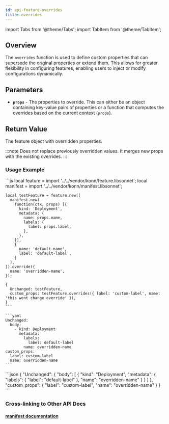```yaml
---
id: api-feature-overrides
title: overrides
---
```


import Tabs from '@theme/Tabs';
import TabItem from '@theme/TabItem';



## Overview
The `overrides` function is used to define custom properties that can supersede the original properties or extend them. This allows for greater flexibility in configuring features, enabling users to inject or modify configurations dynamically.

## Parameters
- **`props`** - The properties to override. This can either be an object containing key-value pairs of properties or a function that computes the overrides based on the current context (`props`).

## Return Value
The feature object with overridden properties.

:::note
Does not replace previously overridden values.
It merges new props with the existing overrides.
:::


### Usage Example


<Tabs>
    <TabItem value="jsonnet" label="Jsonnet" default>
    ```js
    local feature = import '../../vendor/konn/feature.libsonnet';
    local manifest = import '../../vendor/konn/manifest.libsonnet';

    local testFeature = feature.new([
      manifest.new(
        function(ctx, props) [{
          kind: 'Deployment',
          metadata: {
            name: props.name,
            labels: {
              label: props.label,
            },
          },
        }],
        {
          name: 'default-name',
          label: 'default-label',
        }
      ),
    ]).override({
      name: 'overridden-name',
    });

    {
      Unchanged: testFeature,
      custom_props: testFeature.overrides({ label: 'custom-label', name: 'this wont change override' }),
    }
    ```
  </TabItem>
  <TabItem value="yaml" label="YAML Output">

    ```yaml
    Unchanged:
      body:
        - kind: Deployment
          metadata:
            labels:
              label: default-label
            name: overridden-name
    custom_props:
      label: custom-label
      name: overridden-name
    ```
  </TabItem>
  <TabItem value="json" label="JSON Output">
    ```json
    {
       "Unchanged": {
          "body": [
             {
                "kind": "Deployment",
                "metadata": {
                   "labels": {
                      "label": "default-label"
                   },
                   "name": "overridden-name"
                }
             }
          ]
       },
       "custom_props": {
          "label": "custom-label",
          "name": "overridden-name"
       }
    }
    ```  
    </TabItem>
</Tabs>

### Cross-linking to Other API Docs
#### [manifest documentation](/api/manifest/api-manifest-new)
